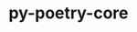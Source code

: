 ---
title: "py-poetry-core"
layout: cache
categories: [package, develop]
meta: {"compilers": ["apple-clang@16.0.0", "gcc@11.1.0", "gcc@11.4.0", "gcc@13.2.0", "gcc@7.5.0", "intel-oneapi-compilers@2025.1.0"], "num_specs": 159, "num_specs_by_stack": {"data-vis-sdk": 10, "e4s": 21, "e4s-neoverse-v2": 20, "e4s-oneapi": 24, "hep": 6, "ml-darwin-aarch64-mps": 18, "ml-linux-aarch64-cpu": 20, "ml-linux-aarch64-cuda": 20, "ml-linux-x86_64-cpu": 20, "ml-linux-x86_64-cuda": 20, "ml-linux-x86_64-rocm": 11, "radiuss": 20, "root": 159}, "oss": ["sequoia", "ubuntu18.04", "ubuntu20.04", "ubuntu22.04", "ubuntu24.04"], "platforms": ["darwin", "linux"], "stacks": ["data-vis-sdk", "e4s", "e4s-neoverse-v2", "e4s-oneapi", "hep", "ml-darwin-aarch64-mps", "ml-linux-aarch64-cpu", "ml-linux-aarch64-cuda", "ml-linux-x86_64-cpu", "ml-linux-x86_64-cuda", "ml-linux-x86_64-rocm", "radiuss", "root"], "targets": ["aarch64", "neoverse_v2", "x86_64_v3"], "versions": ["2.1.2"]}
spec_details: [{"compiler": "apple-clang@16.0.0", "hash": "2ca7waxmddjdhneu6bxjfyvdwagolzys", "os": "sequoia", "platform": "darwin", "size": "-", "stacks": ["ml-darwin-aarch64-mps", "root"], "target": "aarch64", "variants": ["build_system=python_pip"], "versions": ["2.1.2"]}, {"compiler": "gcc@11.4.0", "hash": "2hw5t4e5ouixohieebphvme3euxvzsdn", "os": "ubuntu22.04", "platform": "linux", "size": "-", "stacks": ["e4s-neoverse-v2", "root"], "target": "neoverse_v2", "variants": ["build_system=python_pip"], "versions": ["2.1.2"]}, {"compiler": "intel-oneapi-compilers@2025.1.0", "hash": "2ikkrv3jw5fdddkmqdyjfttguarujex7", "os": "ubuntu22.04", "platform": "linux", "size": "-", "stacks": ["e4s-oneapi", "root"], "target": "x86_64_v3", "variants": ["build_system=python_pip"], "versions": ["2.1.2"]}, {"compiler": "gcc@7.5.0", "hash": "2o4uf2uevylr5636luvmt53vlsim4f4t", "os": "ubuntu18.04", "platform": "linux", "size": "-", "stacks": ["radiuss", "root"], "target": "x86_64_v3", "variants": ["build_system=python_pip"], "versions": ["2.1.2"]}, {"compiler": "gcc@11.4.0", "hash": "2qbk3asim6bpurmze7444gszmnd7o5fe", "os": "ubuntu22.04", "platform": "linux", "size": "-", "stacks": ["e4s", "root"], "target": "x86_64_v3", "variants": ["build_system=python_pip"], "versions": ["2.1.2"]}, {"compiler": "intel-oneapi-compilers@2025.1.0", "hash": "3fdxkbqo3f2ckxoc4u4j2blf3vbot4ea", "os": "ubuntu22.04", "platform": "linux", "size": "-", "stacks": ["e4s-oneapi", "root"], "target": "x86_64_v3", "variants": ["build_system=python_pip"], "versions": ["2.1.2"]}, {"compiler": "gcc@7.5.0", "hash": "3sz5ns3w4hkiclme2lu3gh74geskw7co", "os": "ubuntu18.04", "platform": "linux", "size": "-", "stacks": ["radiuss", "root"], "target": "x86_64_v3", "variants": ["build_system=python_pip"], "versions": ["2.1.2"]}, {"compiler": "intel-oneapi-compilers@2025.1.0", "hash": "3yal44ocrlilhenrhptrp2x5ytmoi3zx", "os": "ubuntu22.04", "platform": "linux", "size": "-", "stacks": ["e4s-oneapi", "root"], "target": "x86_64_v3", "variants": ["build_system=python_pip"], "versions": ["2.1.2"]}, {"compiler": "gcc@11.4.0", "hash": "4h6sclrybes375xeeec3f6jc7ono5so5", "os": "ubuntu22.04", "platform": "linux", "size": "-", "stacks": ["hep", "root"], "target": "x86_64_v3", "variants": ["build_system=python_pip"], "versions": ["2.1.2"]}, {"compiler": "gcc@11.4.0", "hash": "4hobk4vefwdzsgzqpzcgfhlodq3v4mkq", "os": "ubuntu22.04", "platform": "linux", "size": "-", "stacks": ["e4s-neoverse-v2", "root"], "target": "neoverse_v2", "variants": ["build_system=python_pip"], "versions": ["2.1.2"]}, {"compiler": "gcc@7.5.0", "hash": "4huvolsiqetpo67ljckng5ydwixgq3pj", "os": "ubuntu18.04", "platform": "linux", "size": "-", "stacks": ["radiuss", "root"], "target": "x86_64_v3", "variants": ["build_system=python_pip"], "versions": ["2.1.2"]}, {"compiler": "apple-clang@16.0.0", "hash": "4iqjydkjszq4fdhfo5y7nlqx6dkpilli", "os": "sequoia", "platform": "darwin", "size": "-", "stacks": ["ml-darwin-aarch64-mps", "root"], "target": "aarch64", "variants": ["build_system=python_pip"], "versions": ["2.1.2"]}, {"compiler": "intel-oneapi-compilers@2025.1.0", "hash": "4khk76cokyecqotcxqzhxgh563l46tmt", "os": "ubuntu22.04", "platform": "linux", "size": "-", "stacks": ["e4s-oneapi", "root"], "target": "x86_64_v3", "variants": ["build_system=python_pip"], "versions": ["2.1.2"]}, {"compiler": "intel-oneapi-compilers@2025.1.0", "hash": "4ytdlhojrdu7qqbgtu6gh6vebdpw66cx", "os": "ubuntu22.04", "platform": "linux", "size": "-", "stacks": ["e4s-oneapi", "root"], "target": "x86_64_v3", "variants": ["build_system=python_pip"], "versions": ["2.1.2"]}, {"compiler": "gcc@13.2.0", "hash": "5m62prxuc4eoe63gcblrgmwuzh6nmigd", "os": "ubuntu24.04", "platform": "linux", "size": "-", "stacks": ["ml-linux-aarch64-cpu", "ml-linux-aarch64-cuda", "root"], "target": "aarch64", "variants": ["build_system=python_pip"], "versions": ["2.1.2"]}, {"compiler": "gcc@11.4.0", "hash": "5r6re5vesfmxgev4kyec6jwgiohufcv4", "os": "ubuntu22.04", "platform": "linux", "size": "-", "stacks": ["e4s", "root"], "target": "x86_64_v3", "variants": ["build_system=python_pip"], "versions": ["2.1.2"]}, {"compiler": "apple-clang@16.0.0", "hash": "5ra5ugjvat7mk4viyeb42g6t6zcfnc5p", "os": "sequoia", "platform": "darwin", "size": "-", "stacks": ["ml-darwin-aarch64-mps", "root"], "target": "aarch64", "variants": ["build_system=python_pip"], "versions": ["2.1.2"]}, {"compiler": "apple-clang@16.0.0", "hash": "63zpw2jzfz7xlxx46bxck3sfsceciw5x", "os": "sequoia", "platform": "darwin", "size": "-", "stacks": ["ml-darwin-aarch64-mps", "root"], "target": "aarch64", "variants": ["build_system=python_pip"], "versions": ["2.1.2"]}, {"compiler": "gcc@11.4.0", "hash": "6pm7ujlsjdx67ggrpsk4haj4nim7nlgr", "os": "ubuntu22.04", "platform": "linux", "size": "-", "stacks": ["e4s-neoverse-v2", "root"], "target": "neoverse_v2", "variants": ["build_system=python_pip"], "versions": ["2.1.2"]}, {"compiler": "gcc@13.2.0", "hash": "6yvun225lngxhwxdfif2ysibo7clbxza", "os": "ubuntu24.04", "platform": "linux", "size": "-", "stacks": ["ml-linux-aarch64-cpu", "ml-linux-aarch64-cuda", "root"], "target": "aarch64", "variants": ["build_system=python_pip"], "versions": ["2.1.2"]}, {"compiler": "gcc@7.5.0", "hash": "73zui7kxm6ogbe5o3kybjh2cdv3io6b2", "os": "ubuntu18.04", "platform": "linux", "size": "-", "stacks": ["radiuss", "root"], "target": "x86_64_v3", "variants": ["build_system=python_pip"], "versions": ["2.1.2"]}, {"compiler": "gcc@13.2.0", "hash": "7b7x6ep32y5rzxbvr5cf7chd25xf5ben", "os": "ubuntu24.04", "platform": "linux", "size": "-", "stacks": ["ml-linux-aarch64-cpu", "ml-linux-aarch64-cuda", "root"], "target": "aarch64", "variants": ["build_system=python_pip"], "versions": ["2.1.2"]}, {"compiler": "gcc@11.4.0", "hash": "7xlghlqdxtnuu6gsel7ykgb34npnma6j", "os": "ubuntu22.04", "platform": "linux", "size": "-", "stacks": ["e4s", "root"], "target": "x86_64_v3", "variants": ["build_system=python_pip"], "versions": ["2.1.2"]}, {"compiler": "gcc@11.4.0", "hash": "7zj5oovl6xggndgzgx6smrerks47lcbu", "os": "ubuntu22.04", "platform": "linux", "size": "-", "stacks": ["e4s-neoverse-v2", "root"], "target": "neoverse_v2", "variants": ["build_system=python_pip"], "versions": ["2.1.2"]}, {"compiler": "gcc@11.4.0", "hash": "ad546octnrstiblsxthfp7fcuubsgaka", "os": "ubuntu22.04", "platform": "linux", "size": "-", "stacks": ["hep", "root"], "target": "x86_64_v3", "variants": ["build_system=python_pip"], "versions": ["2.1.2"]}, {"compiler": "gcc@7.5.0", "hash": "aemxdxqgbmq5ysl6yw4qvt7icmepxuya", "os": "ubuntu18.04", "platform": "linux", "size": "-", "stacks": ["radiuss", "root"], "target": "x86_64_v3", "variants": ["build_system=python_pip"], "versions": ["2.1.2"]}, {"compiler": "gcc@11.4.0", "hash": "amvzbwchbmtxg66gi7hru3nvtp4jgwt2", "os": "ubuntu22.04", "platform": "linux", "size": "-", "stacks": ["e4s-neoverse-v2", "root"], "target": "neoverse_v2", "variants": ["build_system=python_pip"], "versions": ["2.1.2"]}, {"compiler": "gcc@13.2.0", "hash": "aohomg7oax52n2ehudegs6sz5uuhnjnm", "os": "ubuntu24.04", "platform": "linux", "size": "-", "stacks": ["ml-linux-x86_64-cpu", "ml-linux-x86_64-cuda", "ml-linux-x86_64-rocm", "root"], "target": "x86_64_v3", "variants": ["build_system=python_pip"], "versions": ["2.1.2"]}, {"compiler": "gcc@11.1.0", "hash": "aueigdmw255zeksqm66unkv47f44pubp", "os": "ubuntu20.04", "platform": "linux", "size": "-", "stacks": ["data-vis-sdk", "root"], "target": "x86_64_v3", "variants": ["build_system=python_pip"], "versions": ["2.1.2"]}, {"compiler": "gcc@13.2.0", "hash": "auk2vowna4atviykqwgtbcpknjydwlim", "os": "ubuntu24.04", "platform": "linux", "size": "-", "stacks": ["ml-linux-x86_64-cpu", "ml-linux-x86_64-cuda", "ml-linux-x86_64-rocm", "root"], "target": "x86_64_v3", "variants": ["build_system=python_pip"], "versions": ["2.1.2"]}, {"compiler": "apple-clang@16.0.0", "hash": "awxrghe77rbbay2alz4uognspvqdfy7y", "os": "sequoia", "platform": "darwin", "size": "-", "stacks": ["ml-darwin-aarch64-mps", "root"], "target": "aarch64", "variants": ["build_system=python_pip"], "versions": ["2.1.2"]}, {"compiler": "intel-oneapi-compilers@2025.1.0", "hash": "azftn2pnp6rpnplhtucwjklr2qyerwtb", "os": "ubuntu22.04", "platform": "linux", "size": "-", "stacks": ["e4s-oneapi", "root"], "target": "x86_64_v3", "variants": ["build_system=python_pip"], "versions": ["2.1.2"]}, {"compiler": "gcc@11.4.0", "hash": "bfgha57kq4ybpygtr6cqosifzk27q7mm", "os": "ubuntu22.04", "platform": "linux", "size": "-", "stacks": ["e4s", "root"], "target": "x86_64_v3", "variants": ["build_system=python_pip"], "versions": ["2.1.2"]}, {"compiler": "gcc@11.4.0", "hash": "bniw2wwdbwzaxmslzjyhz2ohui6nsg36", "os": "ubuntu22.04", "platform": "linux", "size": "-", "stacks": ["e4s-neoverse-v2", "root"], "target": "neoverse_v2", "variants": ["build_system=python_pip"], "versions": ["2.1.2"]}, {"compiler": "gcc@11.1.0", "hash": "bttep2mgoilkgbz4vlejjy63h7k3yctz", "os": "ubuntu20.04", "platform": "linux", "size": "-", "stacks": ["data-vis-sdk", "root"], "target": "x86_64_v3", "variants": ["build_system=python_pip"], "versions": ["2.1.2"]}, {"compiler": "intel-oneapi-compilers@2025.1.0", "hash": "bwgsxtymyemfzmlko6euymgostosmupe", "os": "ubuntu22.04", "platform": "linux", "size": "-", "stacks": ["e4s-oneapi", "root"], "target": "x86_64_v3", "variants": ["build_system=python_pip"], "versions": ["2.1.2"]}, {"compiler": "intel-oneapi-compilers@2025.1.0", "hash": "c3oijcviwvcuem3wzpi3ey4tntjtilgz", "os": "ubuntu22.04", "platform": "linux", "size": "-", "stacks": ["e4s-oneapi", "root"], "target": "x86_64_v3", "variants": ["build_system=python_pip"], "versions": ["2.1.2"]}, {"compiler": "apple-clang@16.0.0", "hash": "c5dsuzfiwwblclku4yvmm4o4sew77tfc", "os": "sequoia", "platform": "darwin", "size": "-", "stacks": ["ml-darwin-aarch64-mps", "root"], "target": "aarch64", "variants": ["build_system=python_pip"], "versions": ["2.1.2"]}, {"compiler": "gcc@13.2.0", "hash": "c5fukoce2ae4qqb2voz7f2eil2hdkuhl", "os": "ubuntu24.04", "platform": "linux", "size": "-", "stacks": ["ml-linux-aarch64-cpu", "ml-linux-aarch64-cuda", "root"], "target": "aarch64", "variants": ["build_system=python_pip"], "versions": ["2.1.2"]}, {"compiler": "gcc@11.1.0", "hash": "cfroucbcvxursomowuefivb4wxzpcgai", "os": "ubuntu20.04", "platform": "linux", "size": "-", "stacks": ["data-vis-sdk", "root"], "target": "x86_64_v3", "variants": ["build_system=python_pip"], "versions": ["2.1.2"]}, {"compiler": "intel-oneapi-compilers@2025.1.0", "hash": "cmisrio6sjqhmeqmum3rqv322o6mgaf5", "os": "ubuntu22.04", "platform": "linux", "size": "-", "stacks": ["e4s-oneapi", "root"], "target": "x86_64_v3", "variants": ["build_system=python_pip"], "versions": ["2.1.2"]}, {"compiler": "gcc@11.4.0", "hash": "czoed36zbv776slelnbqmgng7ivuqzdb", "os": "ubuntu22.04", "platform": "linux", "size": "-", "stacks": ["hep", "root"], "target": "x86_64_v3", "variants": ["build_system=python_pip"], "versions": ["2.1.2"]}, {"compiler": "gcc@7.5.0", "hash": "ddtb3k36vswimjeknvqwa565r6fvn5rs", "os": "ubuntu18.04", "platform": "linux", "size": "-", "stacks": ["radiuss", "root"], "target": "x86_64_v3", "variants": ["build_system=python_pip"], "versions": ["2.1.2"]}, {"compiler": "gcc@11.4.0", "hash": "denfbkt2ni3lz7diz4aib4l6c377jtm4", "os": "ubuntu22.04", "platform": "linux", "size": "-", "stacks": ["hep", "root"], "target": "x86_64_v3", "variants": ["build_system=python_pip"], "versions": ["2.1.2"]}, {"compiler": "gcc@11.4.0", "hash": "dgv6osjnc2cjs3z3dpejhje6irmnhdd2", "os": "ubuntu22.04", "platform": "linux", "size": "-", "stacks": ["e4s-neoverse-v2", "root"], "target": "neoverse_v2", "variants": ["build_system=python_pip"], "versions": ["2.1.2"]}, {"compiler": "apple-clang@16.0.0", "hash": "dlk7ncvintjod7cwkrtu7dji42cvac5p", "os": "sequoia", "platform": "darwin", "size": "-", "stacks": ["ml-darwin-aarch64-mps", "root"], "target": "aarch64", "variants": ["build_system=python_pip"], "versions": ["2.1.2"]}, {"compiler": "gcc@7.5.0", "hash": "ebt6rxvghgb4xy2voiecuud32kqx6xdq", "os": "ubuntu18.04", "platform": "linux", "size": "-", "stacks": ["radiuss", "root"], "target": "x86_64_v3", "variants": ["build_system=python_pip"], "versions": ["2.1.2"]}, {"compiler": "gcc@13.2.0", "hash": "egtwxfuulx4omkpuadecg7pfw6dl7wm2", "os": "ubuntu24.04", "platform": "linux", "size": "-", "stacks": ["ml-linux-aarch64-cpu", "ml-linux-aarch64-cuda", "root"], "target": "aarch64", "variants": ["build_system=python_pip"], "versions": ["2.1.2"]}, {"compiler": "gcc@7.5.0", "hash": "elfbrpis2a4zloqxvfqfyhwirfvxstrx", "os": "ubuntu18.04", "platform": "linux", "size": "-", "stacks": ["radiuss", "root"], "target": "x86_64_v3", "variants": ["build_system=python_pip"], "versions": ["2.1.2"]}, {"compiler": "gcc@11.4.0", "hash": "emom7vzxskw6q4rvw6shax2xyqzw74vr", "os": "ubuntu22.04", "platform": "linux", "size": "-", "stacks": ["e4s-neoverse-v2", "root"], "target": "neoverse_v2", "variants": ["build_system=python_pip"], "versions": ["2.1.2"]}, {"compiler": "gcc@13.2.0", "hash": "eo7y4wontlzs4qo4sraaehkrdfnui3l3", "os": "ubuntu24.04", "platform": "linux", "size": "-", "stacks": ["ml-linux-aarch64-cpu", "ml-linux-aarch64-cuda", "root"], "target": "aarch64", "variants": ["build_system=python_pip"], "versions": ["2.1.2"]}, {"compiler": "gcc@11.4.0", "hash": "f4icwz3tjqxw5mvyunlk4jf36y2f6aah", "os": "ubuntu22.04", "platform": "linux", "size": "-", "stacks": ["e4s", "root"], "target": "x86_64_v3", "variants": ["build_system=python_pip"], "versions": ["2.1.2"]}, {"compiler": "gcc@13.2.0", "hash": "fatel6bey3rt7am5ubsxrzmuq2biz3qv", "os": "ubuntu24.04", "platform": "linux", "size": "-", "stacks": ["ml-linux-x86_64-cpu", "ml-linux-x86_64-cuda", "ml-linux-x86_64-rocm", "root"], "target": "x86_64_v3", "variants": ["build_system=python_pip"], "versions": ["2.1.2"]}, {"compiler": "gcc@7.5.0", "hash": "fhoppxqf7q3m7zndxqot5gm7cegz6wro", "os": "ubuntu18.04", "platform": "linux", "size": "-", "stacks": ["radiuss", "root"], "target": "x86_64_v3", "variants": ["build_system=python_pip"], "versions": ["2.1.2"]}, {"compiler": "gcc@7.5.0", "hash": "fk5grfmzeot4jqabht2omz7uzrxd6l6d", "os": "ubuntu18.04", "platform": "linux", "size": "-", "stacks": ["radiuss", "root"], "target": "x86_64_v3", "variants": ["build_system=python_pip"], "versions": ["2.1.2"]}, {"compiler": "gcc@11.1.0", "hash": "fkzospsk5tgqpwcvj5xqmu2cbjouk4ws", "os": "ubuntu20.04", "platform": "linux", "size": "-", "stacks": ["data-vis-sdk", "root"], "target": "x86_64_v3", "variants": ["build_system=python_pip"], "versions": ["2.1.2"]}, {"compiler": "gcc@13.2.0", "hash": "fn6j75pnnfoiwxz7ki3b4h7nzocjb2hy", "os": "ubuntu24.04", "platform": "linux", "size": "-", "stacks": ["ml-linux-x86_64-cpu", "ml-linux-x86_64-cuda", "root"], "target": "x86_64_v3", "variants": ["build_system=python_pip"], "versions": ["2.1.2"]}, {"compiler": "gcc@13.2.0", "hash": "fqzwc4oi4hcywnt4kikqntkhdswnkndh", "os": "ubuntu24.04", "platform": "linux", "size": "-", "stacks": ["ml-linux-x86_64-cpu", "ml-linux-x86_64-cuda", "ml-linux-x86_64-rocm", "root"], "target": "x86_64_v3", "variants": ["build_system=python_pip"], "versions": ["2.1.2"]}, {"compiler": "gcc@13.2.0", "hash": "fxj4fr52snm4r3kdmn7i7lp3jcyk6mlx", "os": "ubuntu24.04", "platform": "linux", "size": "-", "stacks": ["ml-linux-aarch64-cpu", "ml-linux-aarch64-cuda", "root"], "target": "aarch64", "variants": ["build_system=python_pip"], "versions": ["2.1.2"]}, {"compiler": "gcc@11.4.0", "hash": "g5qlnhxwadfwxbujy7p2bu7vrymptx6k", "os": "ubuntu22.04", "platform": "linux", "size": "-", "stacks": ["e4s-neoverse-v2", "root"], "target": "neoverse_v2", "variants": ["build_system=python_pip"], "versions": ["2.1.2"]}, {"compiler": "intel-oneapi-compilers@2025.1.0", "hash": "g6we66wtciqmpgmzarkeygn5x5x55dn3", "os": "ubuntu22.04", "platform": "linux", "size": "-", "stacks": ["e4s-oneapi", "root"], "target": "x86_64_v3", "variants": ["build_system=python_pip"], "versions": ["2.1.2"]}, {"compiler": "intel-oneapi-compilers@2025.1.0", "hash": "gcghfmh6jyjgiy3vkdpp7jexxwhigxz2", "os": "ubuntu22.04", "platform": "linux", "size": "-", "stacks": ["e4s-oneapi", "root"], "target": "x86_64_v3", "variants": ["build_system=python_pip"], "versions": ["2.1.2"]}, {"compiler": "gcc@11.4.0", "hash": "grpuwkslzihjumsditz6bzcs2s7kcp3t", "os": "ubuntu22.04", "platform": "linux", "size": "-", "stacks": ["e4s", "root"], "target": "x86_64_v3", "variants": ["build_system=python_pip"], "versions": ["2.1.2"]}, {"compiler": "gcc@13.2.0", "hash": "h4ixzdpoq4qdd3hlj22hhysxllo633nx", "os": "ubuntu24.04", "platform": "linux", "size": "-", "stacks": ["ml-linux-x86_64-cpu", "ml-linux-x86_64-cuda", "root"], "target": "x86_64_v3", "variants": ["build_system=python_pip"], "versions": ["2.1.2"]}, {"compiler": "gcc@11.1.0", "hash": "hjw5mq66us7rmwnuuucx5blz34hv7asw", "os": "ubuntu20.04", "platform": "linux", "size": "-", "stacks": ["data-vis-sdk", "root"], "target": "x86_64_v3", "variants": ["build_system=python_pip"], "versions": ["2.1.2"]}, {"compiler": "gcc@11.4.0", "hash": "hvtcx77onsj3agvetvlgn5bxprop5vxe", "os": "ubuntu22.04", "platform": "linux", "size": "-", "stacks": ["hep", "root"], "target": "x86_64_v3", "variants": ["build_system=python_pip"], "versions": ["2.1.2"]}, {"compiler": "gcc@11.4.0", "hash": "hwx6jpxkq6egerz5v7f7navj5hrtyzxv", "os": "ubuntu22.04", "platform": "linux", "size": "-", "stacks": ["e4s", "root"], "target": "x86_64_v3", "variants": ["build_system=python_pip"], "versions": ["2.1.2"]}, {"compiler": "apple-clang@16.0.0", "hash": "hxsuym5znumbblvt6t5vl6bjh5hl3hj7", "os": "sequoia", "platform": "darwin", "size": "-", "stacks": ["ml-darwin-aarch64-mps", "root"], "target": "aarch64", "variants": ["build_system=python_pip"], "versions": ["2.1.2"]}, {"compiler": "apple-clang@16.0.0", "hash": "hyob2wo7aaewc2aqg3vnokd747q33ykd", "os": "sequoia", "platform": "darwin", "size": "-", "stacks": ["ml-darwin-aarch64-mps", "root"], "target": "aarch64", "variants": ["build_system=python_pip"], "versions": ["2.1.2"]}, {"compiler": "gcc@13.2.0", "hash": "hywmjloumws5rczoyeub6hz7jihrynw6", "os": "ubuntu24.04", "platform": "linux", "size": "-", "stacks": ["ml-linux-aarch64-cpu", "ml-linux-aarch64-cuda", "root"], "target": "aarch64", "variants": ["build_system=python_pip"], "versions": ["2.1.2"]}, {"compiler": "gcc@11.4.0", "hash": "ijm2zc5mxpxgb2njeb5vtpbcplesnsas", "os": "ubuntu22.04", "platform": "linux", "size": "-", "stacks": ["e4s", "root"], "target": "x86_64_v3", "variants": ["build_system=python_pip"], "versions": ["2.1.2"]}, {"compiler": "gcc@13.2.0", "hash": "inzo7jdg7utxihggt537hqrktshsksqq", "os": "ubuntu24.04", "platform": "linux", "size": "-", "stacks": ["ml-linux-aarch64-cpu", "ml-linux-aarch64-cuda", "root"], "target": "aarch64", "variants": ["build_system=python_pip"], "versions": ["2.1.2"]}, {"compiler": "gcc@13.2.0", "hash": "ioavp6ysfaejvm3xheyyiap6trpcavb2", "os": "ubuntu24.04", "platform": "linux", "size": "-", "stacks": ["ml-linux-x86_64-cpu", "ml-linux-x86_64-cuda", "ml-linux-x86_64-rocm", "root"], "target": "x86_64_v3", "variants": ["build_system=python_pip"], "versions": ["2.1.2"]}, {"compiler": "gcc@13.2.0", "hash": "ithfgohtdnusrw5yts6upvpk5kphsdl4", "os": "ubuntu24.04", "platform": "linux", "size": "-", "stacks": ["ml-linux-aarch64-cpu", "ml-linux-aarch64-cuda", "root"], "target": "aarch64", "variants": ["build_system=python_pip"], "versions": ["2.1.2"]}, {"compiler": "gcc@7.5.0", "hash": "j3putftdlwoydbkwbm7ws5ctlaqtimeu", "os": "ubuntu18.04", "platform": "linux", "size": "-", "stacks": ["radiuss", "root"], "target": "x86_64_v3", "variants": ["build_system=python_pip"], "versions": ["2.1.2"]}, {"compiler": "apple-clang@16.0.0", "hash": "jdxrmnvtv3xf5cq2j55ir6qd3hhj7exx", "os": "sequoia", "platform": "darwin", "size": "-", "stacks": ["ml-darwin-aarch64-mps", "root"], "target": "aarch64", "variants": ["build_system=python_pip"], "versions": ["2.1.2"]}, {"compiler": "gcc@7.5.0", "hash": "jxwfidloz5un44ltecy5txjhje6xqv2l", "os": "ubuntu18.04", "platform": "linux", "size": "-", "stacks": ["radiuss", "root"], "target": "x86_64_v3", "variants": ["build_system=python_pip"], "versions": ["2.1.2"]}, {"compiler": "gcc@13.2.0", "hash": "keftpfhcllhu4gd5b6ds4kbdnjv2ny3k", "os": "ubuntu24.04", "platform": "linux", "size": "-", "stacks": ["ml-linux-aarch64-cpu", "ml-linux-aarch64-cuda", "root"], "target": "aarch64", "variants": ["build_system=python_pip"], "versions": ["2.1.2"]}, {"compiler": "gcc@13.2.0", "hash": "kei6eqbszunw2npupx3kyxquxo3vkzo7", "os": "ubuntu24.04", "platform": "linux", "size": "-", "stacks": ["ml-linux-aarch64-cpu", "ml-linux-aarch64-cuda", "root"], "target": "aarch64", "variants": ["build_system=python_pip"], "versions": ["2.1.2"]}, {"compiler": "gcc@13.2.0", "hash": "kg5nsrpzje6n4c2on3fajm46zrqj47qp", "os": "ubuntu24.04", "platform": "linux", "size": "-", "stacks": ["ml-linux-aarch64-cpu", "ml-linux-aarch64-cuda", "root"], "target": "aarch64", "variants": ["build_system=python_pip"], "versions": ["2.1.2"]}, {"compiler": "gcc@13.2.0", "hash": "kn5fpn4relk7njsgce5wgkwesaea5gua", "os": "ubuntu24.04", "platform": "linux", "size": "-", "stacks": ["ml-linux-x86_64-cpu", "ml-linux-x86_64-cuda", "ml-linux-x86_64-rocm", "root"], "target": "x86_64_v3", "variants": ["build_system=python_pip"], "versions": ["2.1.2"]}, {"compiler": "gcc@13.2.0", "hash": "kneobofj257abhpezo4iggravmqw5ivc", "os": "ubuntu24.04", "platform": "linux", "size": "-", "stacks": ["ml-linux-x86_64-cpu", "ml-linux-x86_64-cuda", "ml-linux-x86_64-rocm", "root"], "target": "x86_64_v3", "variants": ["build_system=python_pip"], "versions": ["2.1.2"]}, {"compiler": "gcc@13.2.0", "hash": "l2a2mlpureizauo2ytrlyurda7lgjslw", "os": "ubuntu24.04", "platform": "linux", "size": "-", "stacks": ["ml-linux-aarch64-cpu", "ml-linux-aarch64-cuda", "root"], "target": "aarch64", "variants": ["build_system=python_pip"], "versions": ["2.1.2"]}, {"compiler": "gcc@13.2.0", "hash": "ldfmlwd54fel6oqmbhe4thjeoprvm2mt", "os": "ubuntu24.04", "platform": "linux", "size": "-", "stacks": ["ml-linux-x86_64-cpu", "ml-linux-x86_64-cuda", "ml-linux-x86_64-rocm", "root"], "target": "x86_64_v3", "variants": ["build_system=python_pip"], "versions": ["2.1.2"]}, {"compiler": "gcc@11.4.0", "hash": "lh4zzvaatd7oqnuflrvlci3kk46t6kum", "os": "ubuntu22.04", "platform": "linux", "size": "-", "stacks": ["e4s-neoverse-v2", "root"], "target": "neoverse_v2", "variants": ["build_system=python_pip"], "versions": ["2.1.2"]}, {"compiler": "gcc@13.2.0", "hash": "lpeamq4y6xqrs2jnwsnlex6rcu64z2xi", "os": "ubuntu24.04", "platform": "linux", "size": "-", "stacks": ["ml-linux-x86_64-cpu", "ml-linux-x86_64-cuda", "root"], "target": "x86_64_v3", "variants": ["build_system=python_pip"], "versions": ["2.1.2"]}, {"compiler": "gcc@11.4.0", "hash": "mkrptkehl2m6ex5ar5b6sxn2esk57ulh", "os": "ubuntu22.04", "platform": "linux", "size": "-", "stacks": ["e4s-neoverse-v2", "root"], "target": "neoverse_v2", "variants": ["build_system=python_pip"], "versions": ["2.1.2"]}, {"compiler": "gcc@13.2.0", "hash": "mt5yfteh6sf7524tf7b34o6mtc3gp5ac", "os": "ubuntu24.04", "platform": "linux", "size": "-", "stacks": ["ml-linux-x86_64-cpu", "ml-linux-x86_64-cuda", "root"], "target": "x86_64_v3", "variants": ["build_system=python_pip"], "versions": ["2.1.2"]}, {"compiler": "intel-oneapi-compilers@2025.1.0", "hash": "mubb4zdfwd4f5rby7n26xej66rmsfozk", "os": "ubuntu22.04", "platform": "linux", "size": "-", "stacks": ["e4s-oneapi", "root"], "target": "x86_64_v3", "variants": ["build_system=python_pip"], "versions": ["2.1.2"]}, {"compiler": "gcc@11.1.0", "hash": "n53yvobvke5vytb6iwwk7bi7ddu3giny", "os": "ubuntu20.04", "platform": "linux", "size": "-", "stacks": ["data-vis-sdk", "root"], "target": "x86_64_v3", "variants": ["build_system=python_pip"], "versions": ["2.1.2"]}, {"compiler": "gcc@11.4.0", "hash": "nh4j5osszh6ejzvzrgqd6ayjcbozlj55", "os": "ubuntu22.04", "platform": "linux", "size": "-", "stacks": ["e4s", "root"], "target": "x86_64_v3", "variants": ["build_system=python_pip"], "versions": ["2.1.2"]}, {"compiler": "gcc@11.4.0", "hash": "nlou7uzzsme5jirdzirv5iqdkl2eelf4", "os": "ubuntu22.04", "platform": "linux", "size": "-", "stacks": ["e4s", "root"], "target": "x86_64_v3", "variants": ["build_system=python_pip"], "versions": ["2.1.2"]}, {"compiler": "gcc@11.1.0", "hash": "nqdlrzqhw63n27ldfqswsr3haci2hfqb", "os": "ubuntu20.04", "platform": "linux", "size": "-", "stacks": ["data-vis-sdk", "root"], "target": "x86_64_v3", "variants": ["build_system=python_pip"], "versions": ["2.1.2"]}, {"compiler": "gcc@11.1.0", "hash": "nqg6hi5jodm5ptpfset46f6t5lodknty", "os": "ubuntu20.04", "platform": "linux", "size": "-", "stacks": ["data-vis-sdk", "root"], "target": "x86_64_v3", "variants": ["build_system=python_pip"], "versions": ["2.1.2"]}, {"compiler": "gcc@13.2.0", "hash": "nwaltykx5prbznxzfqf6re7ayglxdwg4", "os": "ubuntu24.04", "platform": "linux", "size": "-", "stacks": ["ml-linux-aarch64-cpu", "ml-linux-aarch64-cuda", "root"], "target": "aarch64", "variants": ["build_system=python_pip"], "versions": ["2.1.2"]}, {"compiler": "gcc@7.5.0", "hash": "nwgvavgy72npzrcdbsvc2b74qkiguk22", "os": "ubuntu18.04", "platform": "linux", "size": "-", "stacks": ["radiuss", "root"], "target": "x86_64_v3", "variants": ["build_system=python_pip"], "versions": ["2.1.2"]}, {"compiler": "apple-clang@16.0.0", "hash": "nxptmh7emfh6qm6tv6j4wd2e6dkuqbgb", "os": "sequoia", "platform": "darwin", "size": "-", "stacks": ["ml-darwin-aarch64-mps", "root"], "target": "aarch64", "variants": ["build_system=python_pip"], "versions": ["2.1.2"]}, {"compiler": "gcc@11.1.0", "hash": "nzypenk5ow2udu5cszhp6oouq2efasqy", "os": "ubuntu20.04", "platform": "linux", "size": "-", "stacks": ["data-vis-sdk", "root"], "target": "x86_64_v3", "variants": ["build_system=python_pip"], "versions": ["2.1.2"]}, {"compiler": "intel-oneapi-compilers@2025.1.0", "hash": "o2p3srnu73d6on5tzfct6uviz2l2mpx2", "os": "ubuntu22.04", "platform": "linux", "size": "-", "stacks": ["e4s-oneapi", "root"], "target": "x86_64_v3", "variants": ["build_system=python_pip"], "versions": ["2.1.2"]}, {"compiler": "gcc@13.2.0", "hash": "o7m2zswwy6ui7yck62mbrcmjouvi6blt", "os": "ubuntu24.04", "platform": "linux", "size": "-", "stacks": ["ml-linux-aarch64-cpu", "ml-linux-aarch64-cuda", "root"], "target": "aarch64", "variants": ["build_system=python_pip"], "versions": ["2.1.2"]}, {"compiler": "gcc@11.4.0", "hash": "obqnyk47m7tocvhhxhhscgmfppk43aas", "os": "ubuntu22.04", "platform": "linux", "size": "-", "stacks": ["e4s-neoverse-v2", "root"], "target": "neoverse_v2", "variants": ["build_system=python_pip"], "versions": ["2.1.2"]}, {"compiler": "gcc@11.4.0", "hash": "oimihqwuwij4hs237jeo2da6ijtaddzu", "os": "ubuntu22.04", "platform": "linux", "size": "-", "stacks": ["e4s-neoverse-v2", "root"], "target": "neoverse_v2", "variants": ["build_system=python_pip"], "versions": ["2.1.2"]}, {"compiler": "gcc@7.5.0", "hash": "oiw5p5i6qnltg6khc7hyshrz2usxgi52", "os": "ubuntu18.04", "platform": "linux", "size": "-", "stacks": ["radiuss", "root"], "target": "x86_64_v3", "variants": ["build_system=python_pip"], "versions": ["2.1.2"]}, {"compiler": "gcc@11.4.0", "hash": "omafppbrzeiwrfsytnk4wjrjlufdx6vl", "os": "ubuntu22.04", "platform": "linux", "size": "-", "stacks": ["e4s-neoverse-v2", "root"], "target": "neoverse_v2", "variants": ["build_system=python_pip"], "versions": ["2.1.2"]}, {"compiler": "apple-clang@16.0.0", "hash": "opyyyjjkqbzcvyzjhisyufhaoykyj4i7", "os": "sequoia", "platform": "darwin", "size": "-", "stacks": ["ml-darwin-aarch64-mps", "root"], "target": "aarch64", "variants": ["build_system=python_pip"], "versions": ["2.1.2"]}, {"compiler": "gcc@13.2.0", "hash": "p3zai66drmat32regipyrfottbb5mxxb", "os": "ubuntu24.04", "platform": "linux", "size": "-", "stacks": ["ml-linux-aarch64-cpu", "ml-linux-aarch64-cuda", "root"], "target": "aarch64", "variants": ["build_system=python_pip"], "versions": ["2.1.2"]}, {"compiler": "gcc@11.4.0", "hash": "pdzehkrje2pygrtewqufta72paam6bm6", "os": "ubuntu22.04", "platform": "linux", "size": "-", "stacks": ["e4s", "root"], "target": "x86_64_v3", "variants": ["build_system=python_pip"], "versions": ["2.1.2"]}, {"compiler": "gcc@11.4.0", "hash": "pf6tjqoz6fg2ujhkbm6p5mfrjyj2m3sp", "os": "ubuntu22.04", "platform": "linux", "size": "-", "stacks": ["e4s", "root"], "target": "x86_64_v3", "variants": ["build_system=python_pip"], "versions": ["2.1.2"]}, {"compiler": "intel-oneapi-compilers@2025.1.0", "hash": "pxeh3kv3qxxdr5gndvdsctqxloqpgabk", "os": "ubuntu22.04", "platform": "linux", "size": "-", "stacks": ["e4s-oneapi", "root"], "target": "x86_64_v3", "variants": ["build_system=python_pip"], "versions": ["2.1.2"]}, {"compiler": "gcc@11.4.0", "hash": "pxljacno6lwfbuddmzzq57dwaampmeji", "os": "ubuntu22.04", "platform": "linux", "size": "-", "stacks": ["hep", "root"], "target": "x86_64_v3", "variants": ["build_system=python_pip"], "versions": ["2.1.2"]}, {"compiler": "apple-clang@16.0.0", "hash": "q3fg3x7nlcavi2h6zwn7eetc7vonr33d", "os": "sequoia", "platform": "darwin", "size": "-", "stacks": ["ml-darwin-aarch64-mps", "root"], "target": "aarch64", "variants": ["build_system=python_pip"], "versions": ["2.1.2"]}, {"compiler": "gcc@13.2.0", "hash": "qbpyjy3e2udnyqtytnsewr5pwpyluaxo", "os": "ubuntu24.04", "platform": "linux", "size": "-", "stacks": ["ml-linux-x86_64-cpu", "ml-linux-x86_64-cuda", "root"], "target": "x86_64_v3", "variants": ["build_system=python_pip"], "versions": ["2.1.2"]}, {"compiler": "gcc@11.4.0", "hash": "qctqhv52eniu2hrjru6cfd2u3ghgjeiz", "os": "ubuntu22.04", "platform": "linux", "size": "-", "stacks": ["e4s", "root"], "target": "x86_64_v3", "variants": ["build_system=python_pip"], "versions": ["2.1.2"]}, {"compiler": "gcc@13.2.0", "hash": "qd2z5f7l4nd7hz7duqo5cbctiortrky5", "os": "ubuntu24.04", "platform": "linux", "size": "-", "stacks": ["ml-linux-x86_64-cpu", "ml-linux-x86_64-cuda", "root"], "target": "x86_64_v3", "variants": ["build_system=python_pip"], "versions": ["2.1.2"]}, {"compiler": "gcc@7.5.0", "hash": "qrmkyvcodfebbng5zogwvcjx4tmyhgbm", "os": "ubuntu18.04", "platform": "linux", "size": "-", "stacks": ["radiuss", "root"], "target": "x86_64_v3", "variants": ["build_system=python_pip"], "versions": ["2.1.2"]}, {"compiler": "gcc@13.2.0", "hash": "rfp67ovmjachahte4ta2umdkvcef4usi", "os": "ubuntu24.04", "platform": "linux", "size": "-", "stacks": ["ml-linux-aarch64-cpu", "ml-linux-aarch64-cuda", "root"], "target": "aarch64", "variants": ["build_system=python_pip"], "versions": ["2.1.2"]}, {"compiler": "intel-oneapi-compilers@2025.1.0", "hash": "rh2ohq2jhvwswamsklwj6gbismvfen3z", "os": "ubuntu22.04", "platform": "linux", "size": "-", "stacks": ["e4s-oneapi", "root"], "target": "x86_64_v3", "variants": ["build_system=python_pip"], "versions": ["2.1.2"]}, {"compiler": "gcc@7.5.0", "hash": "rj2ulypltl2i6ek6dealfvcwlpal77nb", "os": "ubuntu18.04", "platform": "linux", "size": "-", "stacks": ["radiuss", "root"], "target": "x86_64_v3", "variants": ["build_system=python_pip"], "versions": ["2.1.2"]}, {"compiler": "gcc@13.2.0", "hash": "rsg7vmvktb5nsm773qnoc5sfeg5vfxxv", "os": "ubuntu24.04", "platform": "linux", "size": "-", "stacks": ["ml-linux-x86_64-cpu", "ml-linux-x86_64-cuda", "root"], "target": "x86_64_v3", "variants": ["build_system=python_pip"], "versions": ["2.1.2"]}, {"compiler": "gcc@13.2.0", "hash": "s4uhqxziuinki42iozrvltbelfjgpwz3", "os": "ubuntu24.04", "platform": "linux", "size": "-", "stacks": ["ml-linux-x86_64-cpu", "ml-linux-x86_64-cuda", "root"], "target": "x86_64_v3", "variants": ["build_system=python_pip"], "versions": ["2.1.2"]}, {"compiler": "gcc@11.4.0", "hash": "s7wbqkkf7hv6w7gk7w2k5zfxlnhgzntz", "os": "ubuntu22.04", "platform": "linux", "size": "-", "stacks": ["e4s-neoverse-v2", "root"], "target": "neoverse_v2", "variants": ["build_system=python_pip"], "versions": ["2.1.2"]}, {"compiler": "gcc@11.4.0", "hash": "scnnkza3pevo2y72aiz4s56k4r23ciji", "os": "ubuntu22.04", "platform": "linux", "size": "-", "stacks": ["e4s", "root"], "target": "x86_64_v3", "variants": ["build_system=python_pip"], "versions": ["2.1.2"]}, {"compiler": "gcc@11.1.0", "hash": "sef4tqnwhzpdm7xfsth3ptfqpzkd34sv", "os": "ubuntu20.04", "platform": "linux", "size": "-", "stacks": ["data-vis-sdk", "root"], "target": "x86_64_v3", "variants": ["build_system=python_pip"], "versions": ["2.1.2"]}, {"compiler": "intel-oneapi-compilers@2025.1.0", "hash": "siutik4oddjs3h2ln4f3wzqiirmxhdb5", "os": "ubuntu22.04", "platform": "linux", "size": "-", "stacks": ["e4s-oneapi", "root"], "target": "x86_64_v3", "variants": ["build_system=python_pip"], "versions": ["2.1.2"]}, {"compiler": "gcc@11.4.0", "hash": "sudbstoeugmk7w5ajscg7kwwy6ary7e5", "os": "ubuntu22.04", "platform": "linux", "size": "-", "stacks": ["e4s-neoverse-v2", "root"], "target": "neoverse_v2", "variants": ["build_system=python_pip"], "versions": ["2.1.2"]}, {"compiler": "gcc@7.5.0", "hash": "sux5b3mexermgchmtzath4saa26lrul6", "os": "ubuntu18.04", "platform": "linux", "size": "-", "stacks": ["radiuss", "root"], "target": "x86_64_v3", "variants": ["build_system=python_pip"], "versions": ["2.1.2"]}, {"compiler": "intel-oneapi-compilers@2025.1.0", "hash": "t2s2ndxtfptq6pxntpijtwtrzd6ydwgs", "os": "ubuntu22.04", "platform": "linux", "size": "-", "stacks": ["e4s-oneapi", "root"], "target": "x86_64_v3", "variants": ["build_system=python_pip"], "versions": ["2.1.2"]}, {"compiler": "intel-oneapi-compilers@2025.1.0", "hash": "t5igbzaecmmktpyjm7p2zznqio7up7cb", "os": "ubuntu22.04", "platform": "linux", "size": "-", "stacks": ["e4s-oneapi", "root"], "target": "x86_64_v3", "variants": ["build_system=python_pip"], "versions": ["2.1.2"]}, {"compiler": "apple-clang@16.0.0", "hash": "teubdyg3agc7qkbyzi63kbl3gkz7c33n", "os": "sequoia", "platform": "darwin", "size": "-", "stacks": ["ml-darwin-aarch64-mps", "root"], "target": "aarch64", "variants": ["build_system=python_pip"], "versions": ["2.1.2"]}, {"compiler": "gcc@13.2.0", "hash": "tjiihkw3fkka2g2qialj446ap2euurs3", "os": "ubuntu24.04", "platform": "linux", "size": "-", "stacks": ["ml-linux-x86_64-cpu", "ml-linux-x86_64-cuda", "ml-linux-x86_64-rocm", "root"], "target": "x86_64_v3", "variants": ["build_system=python_pip"], "versions": ["2.1.2"]}, {"compiler": "apple-clang@16.0.0", "hash": "tnyvtvmmbmvuhxygm7qjmeoo7mtgdmpi", "os": "sequoia", "platform": "darwin", "size": "-", "stacks": ["ml-darwin-aarch64-mps", "root"], "target": "aarch64", "variants": ["build_system=python_pip"], "versions": ["2.1.2"]}, {"compiler": "gcc@11.4.0", "hash": "to2ydtmxk5qtwxyfzbcnoxgzunoopr56", "os": "ubuntu22.04", "platform": "linux", "size": "-", "stacks": ["e4s-neoverse-v2", "root"], "target": "neoverse_v2", "variants": ["build_system=python_pip"], "versions": ["2.1.2"]}, {"compiler": "gcc@11.4.0", "hash": "twoesje47utpae3muj3wbhz66yij7wau", "os": "ubuntu22.04", "platform": "linux", "size": "-", "stacks": ["e4s", "root"], "target": "x86_64_v3", "variants": ["build_system=python_pip"], "versions": ["2.1.2"]}, {"compiler": "gcc@11.4.0", "hash": "upetheaqoiwmtodjaq5435opfk22ltkm", "os": "ubuntu22.04", "platform": "linux", "size": "-", "stacks": ["e4s", "root"], "target": "x86_64_v3", "variants": ["build_system=python_pip"], "versions": ["2.1.2"]}, {"compiler": "apple-clang@16.0.0", "hash": "uztelcdraunffighpjjubzdls7uhslmk", "os": "sequoia", "platform": "darwin", "size": "-", "stacks": ["ml-darwin-aarch64-mps", "root"], "target": "aarch64", "variants": ["build_system=python_pip"], "versions": ["2.1.2"]}, {"compiler": "apple-clang@16.0.0", "hash": "vcbqj5ypbbqrsrozv64s4mp4ua6itea2", "os": "sequoia", "platform": "darwin", "size": "-", "stacks": ["ml-darwin-aarch64-mps", "root"], "target": "aarch64", "variants": ["build_system=python_pip"], "versions": ["2.1.2"]}, {"compiler": "gcc@11.4.0", "hash": "vjqvvrfyzc6cpw3ghwgguvcizo3lvjo5", "os": "ubuntu22.04", "platform": "linux", "size": "-", "stacks": ["e4s", "root"], "target": "x86_64_v3", "variants": ["build_system=python_pip"], "versions": ["2.1.2"]}, {"compiler": "gcc@11.4.0", "hash": "vkbjjagm7vgcoai7poudzdoqo67pvgho", "os": "ubuntu22.04", "platform": "linux", "size": "-", "stacks": ["e4s-neoverse-v2", "root"], "target": "neoverse_v2", "variants": ["build_system=python_pip"], "versions": ["2.1.2"]}, {"compiler": "gcc@13.2.0", "hash": "vliaacs57a3xvrzlxzzvw6nu7aggodsf", "os": "ubuntu24.04", "platform": "linux", "size": "-", "stacks": ["ml-linux-x86_64-cpu", "ml-linux-x86_64-cuda", "ml-linux-x86_64-rocm", "root"], "target": "x86_64_v3", "variants": ["build_system=python_pip"], "versions": ["2.1.2"]}, {"compiler": "gcc@11.4.0", "hash": "weasniy6exkcghui2riatk2ymgrs5yh7", "os": "ubuntu22.04", "platform": "linux", "size": "-", "stacks": ["e4s-neoverse-v2", "root"], "target": "neoverse_v2", "variants": ["build_system=python_pip"], "versions": ["2.1.2"]}, {"compiler": "gcc@11.4.0", "hash": "wf7mvfs4areopu2pykrqeyc6rzoifi6r", "os": "ubuntu22.04", "platform": "linux", "size": "-", "stacks": ["e4s", "root"], "target": "x86_64_v3", "variants": ["build_system=python_pip"], "versions": ["2.1.2"]}, {"compiler": "intel-oneapi-compilers@2025.1.0", "hash": "wfa54rxnajrylkw2mdtnsc6tdyvrxund", "os": "ubuntu22.04", "platform": "linux", "size": "-", "stacks": ["e4s-oneapi", "root"], "target": "x86_64_v3", "variants": ["build_system=python_pip"], "versions": ["2.1.2"]}, {"compiler": "intel-oneapi-compilers@2025.1.0", "hash": "wggg2vaebeiol56vvucqcnalqmkhjcuj", "os": "ubuntu22.04", "platform": "linux", "size": "-", "stacks": ["e4s-oneapi", "root"], "target": "x86_64_v3", "variants": ["build_system=python_pip"], "versions": ["2.1.2"]}, {"compiler": "gcc@13.2.0", "hash": "wmtae2d4cckddkutwplihwys6ra4p25m", "os": "ubuntu24.04", "platform": "linux", "size": "-", "stacks": ["ml-linux-aarch64-cpu", "ml-linux-aarch64-cuda", "root"], "target": "aarch64", "variants": ["build_system=python_pip"], "versions": ["2.1.2"]}, {"compiler": "intel-oneapi-compilers@2025.1.0", "hash": "wyaqt5xouwttvne3we7her2ucgoddjrg", "os": "ubuntu22.04", "platform": "linux", "size": "-", "stacks": ["e4s-oneapi", "root"], "target": "x86_64_v3", "variants": ["build_system=python_pip"], "versions": ["2.1.2"]}, {"compiler": "intel-oneapi-compilers@2025.1.0", "hash": "xiemouso454cmteb3wfdtllnli2kn4gt", "os": "ubuntu22.04", "platform": "linux", "size": "-", "stacks": ["e4s-oneapi", "root"], "target": "x86_64_v3", "variants": ["build_system=python_pip"], "versions": ["2.1.2"]}, {"compiler": "gcc@11.4.0", "hash": "y7nmmj2y5qfuqqymgvenjfwid5nejksd", "os": "ubuntu22.04", "platform": "linux", "size": "-", "stacks": ["e4s-neoverse-v2", "root"], "target": "neoverse_v2", "variants": ["build_system=python_pip"], "versions": ["2.1.2"]}, {"compiler": "gcc@11.4.0", "hash": "ycnodsdcjakecjxnf4ywcxqe3e2vmsjq", "os": "ubuntu22.04", "platform": "linux", "size": "-", "stacks": ["e4s", "root"], "target": "x86_64_v3", "variants": ["build_system=python_pip"], "versions": ["2.1.2"]}, {"compiler": "apple-clang@16.0.0", "hash": "yiqfxfy6u2pu3mawkm3dq2aecjxvbiz3", "os": "sequoia", "platform": "darwin", "size": "-", "stacks": ["ml-darwin-aarch64-mps", "root"], "target": "aarch64", "variants": ["build_system=python_pip"], "versions": ["2.1.2"]}, {"compiler": "gcc@11.4.0", "hash": "yobmmrs4jgpqvojesitogvvdk7fcngan", "os": "ubuntu22.04", "platform": "linux", "size": "-", "stacks": ["e4s", "root"], "target": "x86_64_v3", "variants": ["build_system=python_pip"], "versions": ["2.1.2"]}, {"compiler": "intel-oneapi-compilers@2025.1.0", "hash": "ywlai2ddoumoltgejzrvx5rnzqgvbcek", "os": "ubuntu22.04", "platform": "linux", "size": "-", "stacks": ["e4s-oneapi", "root"], "target": "x86_64_v3", "variants": ["build_system=python_pip"], "versions": ["2.1.2"]}, {"compiler": "gcc@13.2.0", "hash": "z3dfz4xwipghjhhhmlglm6l22tfpqpwe", "os": "ubuntu24.04", "platform": "linux", "size": "-", "stacks": ["ml-linux-x86_64-cpu", "ml-linux-x86_64-cuda", "ml-linux-x86_64-rocm", "root"], "target": "x86_64_v3", "variants": ["build_system=python_pip"], "versions": ["2.1.2"]}, {"compiler": "gcc@7.5.0", "hash": "z5qalazdw52vzqvoekyxzeh4ancvxll4", "os": "ubuntu18.04", "platform": "linux", "size": "-", "stacks": ["radiuss", "root"], "target": "x86_64_v3", "variants": ["build_system=python_pip"], "versions": ["2.1.2"]}, {"compiler": "gcc@7.5.0", "hash": "z6m6vx7zx2nqpjpf323ktx7ycg6fbsju", "os": "ubuntu18.04", "platform": "linux", "size": "-", "stacks": ["radiuss", "root"], "target": "x86_64_v3", "variants": ["build_system=python_pip"], "versions": ["2.1.2"]}, {"compiler": "gcc@13.2.0", "hash": "z7t5jhss7n57tnhwj7udkjp545ykz44p", "os": "ubuntu24.04", "platform": "linux", "size": "-", "stacks": ["ml-linux-aarch64-cpu", "ml-linux-aarch64-cuda", "root"], "target": "aarch64", "variants": ["build_system=python_pip"], "versions": ["2.1.2"]}, {"compiler": "gcc@11.4.0", "hash": "zaxqu3rtwzmsyumhj5rfiz6fl7blj7by", "os": "ubuntu22.04", "platform": "linux", "size": "-", "stacks": ["e4s", "root"], "target": "x86_64_v3", "variants": ["build_system=python_pip"], "versions": ["2.1.2"]}, {"compiler": "gcc@13.2.0", "hash": "zltgieglczcqv3lm2k4baysv5hodwmgp", "os": "ubuntu24.04", "platform": "linux", "size": "-", "stacks": ["ml-linux-x86_64-cpu", "ml-linux-x86_64-cuda", "root"], "target": "x86_64_v3", "variants": ["build_system=python_pip"], "versions": ["2.1.2"]}, {"compiler": "gcc@7.5.0", "hash": "zqsqn6odlcg5emh4sddncdi3biikkvst", "os": "ubuntu18.04", "platform": "linux", "size": "-", "stacks": ["radiuss", "root"], "target": "x86_64_v3", "variants": ["build_system=python_pip"], "versions": ["2.1.2"]}, {"compiler": "intel-oneapi-compilers@2025.1.0", "hash": "zxoel746wncy4zy3gdpque45tgwflwzr", "os": "ubuntu22.04", "platform": "linux", "size": "-", "stacks": ["e4s-oneapi", "root"], "target": "x86_64_v3", "variants": ["build_system=python_pip"], "versions": ["2.1.2"]}]
---
